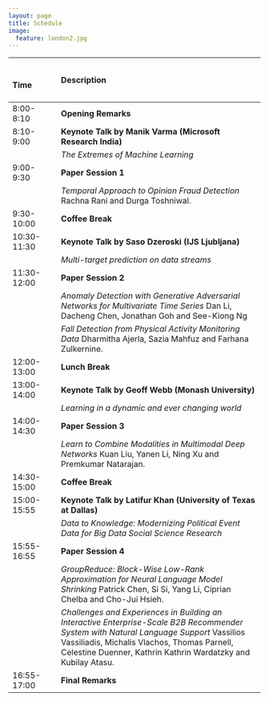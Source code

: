 ```yaml
---
layout: page
title: Schedule
image:
  feature: london2.jpg
---
```

<!-- Preliminary schedule:
Coming soon...


More details to be announced

Start Time: 8am  
Coffee breaks at 10:00am-10:30am and 3:00pm-3:30pm  
Lunch 12-1pm  
End time: 5pm 

-->

| &nbsp; &nbsp; &nbsp; &nbsp; &nbsp; &nbsp; &nbsp; &nbsp; &nbsp; &nbsp; &nbsp;  &nbsp; &nbsp; &nbsp;  Time &nbsp;&nbsp; &nbsp; &nbsp; &nbsp; &nbsp; &nbsp; | Description |
| :---  | :---  |
| 8:00-8:10 | **Opening Remarks** |
| 8:10-9:00 | **Keynote Talk by Manik Varma (Microsoft Research India)**  |
|               |*The Extremes of Machine Learning*|
| 9:00-9:30  | **Paper Session 1** |
|               | *Temporal Approach to Opinion Fraud Detection* Rachna Rani and Durga Toshniwal. |
| 9:30-10:00 | **Coffee Break** |
| 10:30-11:30 | **Keynote Talk by Saso Dzeroski (IJS Ljubljana)** |
| |*Multi-target prediction on data streams* |
| 11:30-12:00 | **Paper Session 2** |
|               | *Anomaly Detection with Generative Adversarial Networks for Multivariate Time Series* Dan Li, Dacheng Chen, Jonathan Goh and See-Kiong Ng |
|               | *Fall Detection from Physical Activity Monitoring Data*	Dharmitha Ajerla, Sazia Mahfuz and Farhana Zulkernine. |
| 12:00-13:00 | **Lunch Break** |
| 13:00-14:00 | **Keynote Talk by Geoff Webb (Monash University)** | 
| |*Learning in a dynamic and ever changing world* |
| 14:00-14:30 | **Paper Session 3** |
|               | *Learn to Combine Modalities in Multimodal Deep Networks* Kuan Liu, Yanen Li, Ning Xu and Premkumar Natarajan. |
| 14:30-15:00 | **Coffee Break** |
| 15:00-15:55 | **Keynote Talk by Latifur Khan (University of Texas at Dallas)** | 
| | *Data to Knowledge: Modernizing Political Event Data for Big Data Social Science Research* |
| 15:55-16:55 | **Paper Session 4** |
|               | *GroupReduce: Block-Wise Low-Rank Approximation for Neural Language Model Shrinking* Patrick Chen, Si Si, Yang Li, Ciprian Chelba and Cho-Jui Hsieh. |
|               | *Challenges and Experiences in Building an Interactive Enterprise-Scale B2B Recommender System with Natural Language Support* Vassilios Vassiliadis, Michalis Vlachos, Thomas Parnell, Celestine Duenner, Kathrin Kathrin Wardatzky and Kubilay Atasu. |
| 16:55-17:00 | **Final Remarks** |





